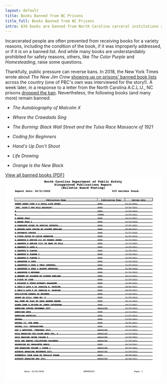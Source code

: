 ```yaml
---
layout: default
title: Books Banned from NC Prisons
title_full: Books Banned from NC Prisons
intro: 839 books are banned from North Carolina carceral institutions as of February 2022.
---
```


<div class="banned-books">
	<div class="content-container-width">
		<p>Incarcerated people are often prevented from receiving books for a variety reasons, including the condition of the book, if it was improperly addressed, or if it is on a banned list. And while many books are understandably prohibited for safety reasons, others, like <i>The Color Purple</i> and <i>Homesteading</i>, raise some questions.</p> 
		<p>Thankfully, public pressure can reverse bans. In 2018, the New York Times wrote about <i>The New Jim Crow</i> <a href="https://www.nytimes.com/2018/01/18/us/new-jim-crow-book-ban-prison.html">showing up on prisons' banned book lists</a> across the country (one of PBC's own was interviewed for the story!). A week later, in a response to a letter from the North Carolina A.C.L.U., NC prisons <a href="https://www.nytimes.com/2018/01/24/us/new-jim-crow-north-carolina.html">dropped the ban</a>. Nevertheless, the following books (and many more) remain banned:</p>
		<ul>
			<li><p><i>The Autobiography of Malcolm X</i></p></li>
			<li><p><i>Where the Crawdads Sing</i></p></li>
			<li><p><i>The Burning: Black Wall Street and the Tulsa Race Massacre of 1921</i></p></li>
			<li><p><i>Coding for Beginners</i></p></li>
			<li><p><i>Hand's Up Don't Shoot</i></p></li>
			<li><p><i>Life Drawing</i></p></li>
			<li><p><i>Orange Is the New Black</i></p></li>
		</ul>
		<p></p>
		<a href="/img/resource-banned-books-2023.pdf" class="btn-secondary">View all banned books (PDF)</a>
	</div>
	<div class="screenshot">
		<a href="/img/resource-banned-books-2023.pdf">
			<img src="/img/banned-books.png">
		</a>
	</div>
</div>
